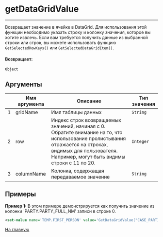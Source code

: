 # getDataGridValue

---

Возвращает значение в ячейке в DataGrid.
Для использования этой функции необходимо указать строку и колонку значения, которое вы хотите извлечь.
Если вам требуется получить данные из выбранной строки или строк, вы можете использовать функцию `GetSelectedRowKeys()`
или `GetSelectedDataGridItem()`.

#### Возвращает:

`Object`

## Аргументы

|  | Имя аргумента | Описание | Тип значения |
| --- | --- | --- | --- |
| 1 | gridName | Имя таблицы данных | `String` |
| 2 | row | Индекс строк возвращаемых значений, начиная с 0. Обратите внимание на то, что использование пролистывания отражается на строках, видимых для пользователя. Например, могут быть видимы строки с 11 по 20. | `Integer` |
| 3 | columnName | Колонка, содержащая передаваемое значение | `String` |

## Примеры

**Пример 1:** В этом примере демонстрируется как получить значение из колонки 'PARTY.PARTY_FULL_NM' записи в строке 0.
```xml
<set-value name='TEMP.FIRST_PERSON' value='GetDataGridValue("CASE_PARTIES.GRID", 0, "PARTY.PARTY_FULL_NM")'/>
```



[На главную](./)